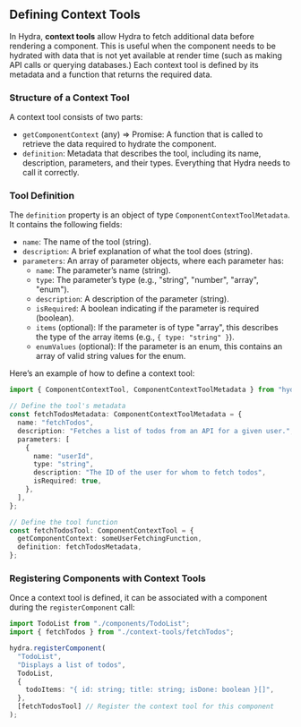 ## Defining Context Tools

In Hydra, **context tools** allow Hydra to fetch additional data before rendering a component. This is useful when the component needs to be hydrated with data that is not yet available at render time (such as making API calls or querying databases.) Each context tool is defined by its metadata and a function that returns the required data.

### Structure of a Context Tool

A context tool consists of two parts:

- `getComponentContext` (any) => Promise<any>: A function that is called to retrieve the data required to hydrate the component.
- `definition`: Metadata that describes the tool, including its name, description, parameters, and their types. Everything that Hydra needs to call it correctly.

### Tool Definition

The `definition` property is an object of type `ComponentContextToolMetadata`. It contains the following fields:

- `name`: The name of the tool (string).
- `description`: A brief explanation of what the tool does (string).
- `parameters`: An array of parameter objects, where each parameter has:
  - `name`: The parameter’s name (string).
  - `type`: The parameter’s type (e.g., "string", "number", "array", "enum").
  - `description`: A description of the parameter (string).
  - `isRequired`: A boolean indicating if the parameter is required (boolean).
  - `items` (optional): If the parameter is of type "array", this describes the type of the array items (e.g., `{ type: "string" }`).
  - `enumValues` (optional): If the parameter is an enum, this contains an array of valid string values for the enum.

Here’s an example of how to define a context tool:

```typescript
import { ComponentContextTool, ComponentContextToolMetadata } from "hydra-ai";

// Define the tool's metadata
const fetchTodosMetadata: ComponentContextToolMetadata = {
  name: "fetchTodos",
  description: "Fetches a list of todos from an API for a given user.",
  parameters: [
    {
      name: "userId",
      type: "string",
      description: "The ID of the user for whom to fetch todos",
      isRequired: true,
    },
  ],
};

// Define the tool function
const fetchTodosTool: ComponentContextTool = {
  getComponentContext: someUserFetchingFunction,
  definition: fetchTodosMetadata,
};
```

### Registering Components with Context Tools

Once a context tool is defined, it can be associated with a component during the `registerComponent` call:

```typescript
import TodoList from "./components/TodoList";
import { fetchTodos } from "./context-tools/fetchTodos";

hydra.registerComponent(
  "TodoList",
  "Displays a list of todos",
  TodoList,
  {
    todoItems: "{ id: string; title: string; isDone: boolean }[]",
  },
  [fetchTodosTool] // Register the context tool for this component
);
```
